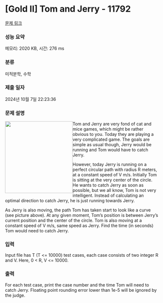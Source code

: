 # [Gold II] Tom and Jerry - 11792 

[문제 링크](https://www.acmicpc.net/problem/11792) 

### 성능 요약

메모리: 2020 KB, 시간: 276 ms

### 분류

미적분학, 수학

### 제출 일자

2024년 10월 7일 22:23:36

### 문제 설명

<p><img alt="" src="" style="float:left; height:236px; width:222px">Tom and Jerry are very fond of cat and mice games, which might be rather obvious to you. Today they are playing a very complicated game. The goals are simple as usual though, Jerry would be running and Tom would have to catch Jerry.</p>

<p>However, today Jerry is running on a perfect circular path with radius R meters, at a constant speed of V m/s. Initially Tom is sitting at the very center of the circle. He wants to catch Jerry as soon as possible, but we all know, Tom is not very intelligent. Instead of calculating an optimal direction to catch Jerry, he is just running towards Jerry.</p>

<p>As Jerry is also moving, the path Tom has taken start to look like a curve (see picture above). At any given moment, Tom’s position is between Jerry’s current position and the center of the circle. Tom is also moving at a constant speed of V m/s, same speed as Jerry. Find the time (in seconds) Tom would need to catch Jerry. </p>

### 입력 

 <p>Input file has T (T <= 10000) test cases, each case consists of two integer R and V. Here, 0 < R, V <= 10000. </p>

### 출력 

 <p>For each test case, print the case number and the time Tom will need to catch Jerry. Floating point rounding error lower than 1e-5 will be ignored by the judge. </p>

